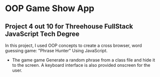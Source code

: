 # OOP Game Show App

## Project 4 out 10 for Threehouse FullStack JavaScript Tech Degree

In this project, I used OOP concepts to create a cross browser, word guessing game: "Phrase Hunter" Using JavaScript.

- The game game Generate a random phrase from a class file and hide it to the screen. A keyboard interface is also provided onscreen for the user.
